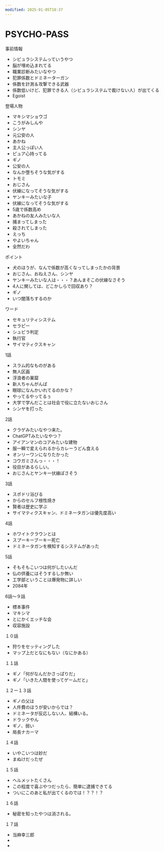 ```yaml
---
modified: 2025-01-05T18:37
---
```

# PSYCHO-PASS

事前情報

- シビュラシステムっていうやつ  
- 脳が埋め込まれてる  
- 職業診断みたいなやつ  
- 犯罪係数とドミネーターガン  
- 係数を計測＆攻撃できる武器  
- 係数低いけど、犯罪できる人（シビュラシステムで裁けない人）が出てくる  
- Egoist  

登場人物

- マキシマショウゴ  
- こうがみしんや  
- シンヤ  
- 元公安の人  
- あかね  
- 主人公っぽい人  
- ピュア心持ってる  
- ギノ  
- 公安の人  
- なんか堕ちそうな気がする  
- トモミ  
- おじさん  
- 伏線になってそうな気がする  
- ヤンキーみたいな子  
- 伏線になってそうな気がする  
- 5歳で係数高め  
- あかねの友人みたいな人  
- 捕まってしまった  
- 殺されてしまった  
- えっち  
- やよいちゃん  
- 全然だわ  

ポイント

- 犬のほうが、なんで係数が高くなってしまったかの背景  
- おじさん、おねえさん、シンヤ  
- ヤンキーみたいな人は・・・？あんまそこの伏線なさそう  
- 4人に関しては、どこかしらで回収あり？  
- ギノ  
- いつ闇落ちするのか  

ワード

- セキュリティシステム  
- セラピー  
- シュビラ判定  
- 執行官  
- サイマティクスキャン  

1話

- スラム的なものがある  
- 無人区画  
- 浮浪者の巣窟  
- 新人ちゃんがんば  
- 眼球になんかいれてるのかな？  
- やってるやってるぅ  
- 大学で学んだことは社会で役に立たないおじさん  
- シンヤを打った  

2話

- クラゲみたいなやつ来た。  
- ChatGPTみたいなやつ？  
- アイアンマンのコアみたいな建物  
- 服一瞬で変えられるからカレーうどん食える  
- オンリーワンになりたかった  
- コウガミさんっ・・・！  
- 役目があるらしい。  
- おじさんとヤンキー伏線ぽさそう  

3話

- スポドリ浴びる　  
- からのセルフ根性焼き  
- 賢者は歴史に学ぶ  
- サイマティクスキャン、ドミネータガンは優先度高い  

4話

- ホワイトクラウンとは  
- スプーキーブーキー死亡  
- ドミネータガンを検知するシステムがあった  

5話

- そもそもこいつは何がしたいんだ  
- 仏の供養にはそうするしか無い  
- 工学部ということは爆発物に詳しい  
- 2084年  

6話～９話

- 標本事件  
- マキシマ  
- とにかくエッチな会  
- 収容施設  

１０話

- 狩りをセッティングした  
- マップ上だとなにもない（なにかある）  

１１話

- ギノ「何がなんだかさっぱりだ」  
- ギノ「いきた人間を使ってゲームだと」  

１２ー１３話

- ギノの父は  
- 人件費のほうが安いからでは？  
- ドミネータが反応しない人、結構いる。  
- ドラックやん  
- ギノ、弱い  
- 局長ナカーマ  

１４話

- いやこいつは妙だ  
- まぬけだったぜ  

１５話

- ヘルメットたくさん  
- この程度で喜ぶやつだったら、簡単に逮捕できてる  
- ついにこのあと私が出てくるのでは！？？！？  

１６話

- 秘密を知ったやつは消される。

１７話

- 当麻幸三郎  
-  
-